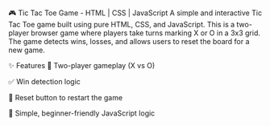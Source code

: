 🎮 Tic Tac Toe Game - HTML | CSS | JavaScript
A simple and interactive Tic Tac Toe game built using pure HTML, CSS, and JavaScript. This is a two-player browser game where players take turns marking X or O in a 3x3 grid. The game detects wins, losses, and allows users to reset the board for a new game.

✨ Features
🎯 Two-player gameplay (X vs O)

✅ Win detection logic

🔁 Reset button to restart the game

🧠 Simple, beginner-friendly JavaScript logic
